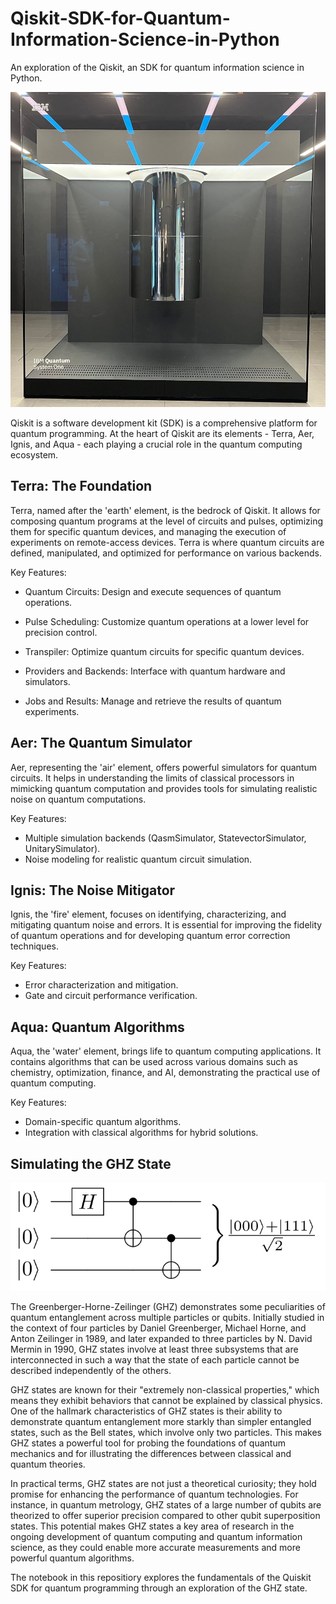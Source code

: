 # Qiskit-SDK-for-Quantum-Information-Science-in-Python
An exploration of the Qiskit, an SDK for quantum information science in Python.

![](img/qiskit_quantum_pic3.png)

Qiskit is a software development kit (SDK) is a comprehensive platform for quantum programming. 
At the heart of Qiskit are its elements - Terra, Aer, Ignis, and Aqua - each playing a crucial role in the quantum 
computing ecosystem. 

## Terra: The Foundation

Terra, named after the 'earth' element, is the bedrock of Qiskit. It allows for composing quantum programs at the level of circuits and pulses, optimizing them for specific quantum devices, and managing the execution of experiments on remote-access devices. Terra is where quantum circuits are defined, manipulated, and optimized for performance on various backends.

Key Features:

- Quantum Circuits: Design and execute sequences of quantum operations.

- Pulse Scheduling: Customize quantum operations at a lower level for precision control.

- Transpiler: Optimize quantum circuits for specific quantum devices.

- Providers and Backends: Interface with quantum hardware and simulators.

- Jobs and Results: Manage and retrieve the results of quantum experiments.

## Aer: The Quantum Simulator

Aer, representing the 'air' element, offers powerful simulators for quantum circuits. It helps in understanding the limits of classical processors in mimicking quantum computation and provides tools for simulating realistic noise on quantum computations.

Key Features:

- Multiple simulation backends (QasmSimulator, StatevectorSimulator, UnitarySimulator).
- Noise modeling for realistic quantum circuit simulation.

## Ignis: The Noise Mitigator

Ignis, the 'fire' element, focuses on identifying, characterizing, and mitigating quantum noise and errors. It is essential for improving the fidelity of quantum operations and for developing quantum error correction techniques.

Key Features:

- Error characterization and mitigation.
- Gate and circuit performance verification.

## Aqua: Quantum Algorithms

Aqua, the 'water' element, brings life to quantum computing applications. It contains algorithms that can be used across various domains such as chemistry, optimization, finance, and AI, demonstrating the practical use of quantum computing.

Key Features:

- Domain-specific quantum algorithms.
- Integration with classical algorithms for hybrid solutions.

## Simulating the GHZ State

![](img/ghz_pic1.png)

The Greenberger-Horne-Zeilinger (GHZ) demonstrates some peculiarities of quantum entanglement across 
multiple particles or qubits. Initially studied in the context of four particles by Daniel Greenberger, Michael Horne, and Anton Zeilinger in 1989, 
and later expanded to three particles by N. David Mermin in 1990, GHZ states involve at least three subsystems that are 
interconnected in such a way that the state of each particle cannot be described independently of the others.

GHZ states are known for their "extremely non-classical properties," which means they exhibit behaviors that 
cannot be explained by classical physics. One of the hallmark characteristics of GHZ states is their ability to 
demonstrate quantum entanglement more starkly than simpler entangled states, such as the Bell states, which involve 
only two particles. This makes GHZ states a powerful tool for probing the foundations of quantum mechanics and for 
illustrating the differences between classical and quantum theories.

In practical terms, GHZ states are not just a theoretical curiosity; they hold promise for enhancing the 
performance of quantum technologies. For instance, in quantum metrology, GHZ states of a large number of 
qubits are theorized to offer superior precision compared to other qubit superposition states. This potential 
makes GHZ states a key area of research in the ongoing development of quantum computing and quantum information 
science, as they could enable more accurate measurements and more powerful quantum algorithms.

The notebook in this repositiory explores the fundamentals of the Quiskit SDK for quantum programming through an exploration of the GHZ state. 







